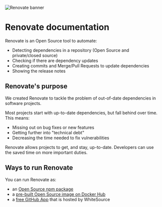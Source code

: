 ![Renovate banner](https://app.renovatebot.com/images/whitesource_renovate_660_220.jpg)

# Renovate documentation

Renovate is an Open Source tool to automate:

- Detecting dependencies in a repository (Open Source and private/closed source)
- Checking if there are dependency updates
- Creating commits and Merge/Pull Requests to update dependencies
- Showing the release notes

## Renovate's purpose

We created Renovate to tackle the problem of out-of-date dependencies in software projects.

Most projects start with up-to-date dependencies, but fall behind over time.
This means:

- Missing out on bug fixes or new features
- Getting further into "technical debt"
- Decreasing the time needed to fix vulnerabilities

Renovate allows projects to get, and stay, up-to-date.
Developers can use the saved time on more important duties.

## Ways to run Renovate

You can run Renovate as:

- an [Open Source npm package](https://www.npmjs.com/package/renovate)
- a [pre-built Open Source image on Docker Hub](https://hub.docker.com/repository/docker/renovate/renovate)
- a [free GitHub App](https://github.com/marketplace/renovate) that is hosted by WhiteSource
